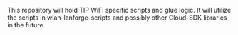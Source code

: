 This repository will hold TIP WiFi specific scripts and glue
logic.  It will utilize the scripts in wlan-lanforge-scripts and possibly
other Cloud-SDK libraries in the future. 


